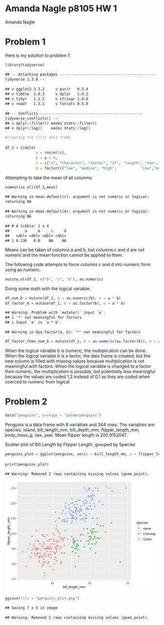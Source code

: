 Amanda Nagle p8105 HW 1
================
Amanda Nagle

# Problem 1

Here is my solution to problem 1:

``` r
library(tidyverse)
```

    ## -- Attaching packages -------------------------------------------- tidyverse 1.3.0 --

    ## v ggplot2 3.3.2     v purrr   0.3.4
    ## v tibble  3.0.3     v dplyr   1.0.2
    ## v tidyr   1.1.2     v stringr 1.4.0
    ## v readr   1.3.1     v forcats 0.5.0

    ## -- Conflicts ----------------------------------------------- tidyverse_conflicts() --
    ## x dplyr::filter() masks stats::filter()
    ## x dplyr::lag()    masks stats::lag()

``` r
#creating the first data frame

df_1 = tibble(
              a = rnorm(10),
              b = a > 0,
              c = c("a", "Character", "vector", "of", "length", "ten", "in", "column", "lettered", "c"),
              d = factor(c("low", "medium", "high",           "low","medium", "high", "low", "medium", "high", "low")))
```

Attempting to take the mean of all columns:

``` r
summarise_all(df_1,mean)
```

    ## Warning in mean.default(c): argument is not numeric or logical: returning NA

    ## Warning in mean.default(d): argument is not numeric or logical: returning NA

    ## # A tibble: 1 x 4
    ##       a     b     c     d
    ##   <dbl> <dbl> <dbl> <dbl>
    ## 1 0.136   0.8    NA    NA

Means can be taken of columns a and b, but columns c and d are not
numeric and the mean function cannot be applied to them.

The following code attempts to force columns c and d into numeric form
using as.numeric.

``` r
mutate_at(df_1, c("b", "c", "d"), as.numeric)
```

Doing some math with the logical variable:

``` r
df_num_b = mutate(df_1, b = as.numeric(b), e = a * b)
df_factor_b = mutate(df_1, b = as.factor(b), e = a * b)
```

    ## Warning: Problem with `mutate()` input `e`.
    ## i '*' not meaningful for factors
    ## i Input `e` is `a * b`.

    ## Warning in Ops.factor(a, b): '*' not meaningful for factors

``` r
df_factor_then_num_b = mutate(df_1, b = as.numeric(as.factor(b)), e = a * b)
```

When the logical variable b is numeric, the multiplication can be done.
When the logical variable b is a factor, the data frame is created, but
the new column is filled with missing values because multiplication is
not meaningful with factors. When the logical variable is changed to a
factor then numeric, the multiplication is possible, but potentially
less meaningful because the values are coded 1,2 instead of 0,1 as they
are coded when coerced to numeric from logical.

# Problem 2

``` r
data("penguins", package = "palmerpenguins")
```

Penguins is a data frame with 8 variables and 344 rows. The variables
are: species, island, bill\_length\_mm, bill\_depth\_mm,
flipper\_length\_mm, body\_mass\_g, sex, year. Mean flipper length is
200.9152047.

Scatter plot of Bill Length by Flipper Length, grouped by Species

``` r
penguins_plot = ggplot(penguins, aes(x = bill_length_mm, y = flipper_length_mm, color = species)) + geom_point()

print(penguins_plot)
```

    ## Warning: Removed 2 rows containing missing values (geom_point).

![](p8105_hw1_acn2138_files/figure-gfm/unnamed-chunk-6-1.png)<!-- -->

``` r
ggsave(file = "penguins_plot.png")
```

    ## Saving 7 x 5 in image

    ## Warning: Removed 2 rows containing missing values (geom_point).
